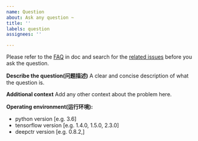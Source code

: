 ```yaml
---
name: Question
about: Ask any question ~
title: ''
labels: question
assignees: ''

---
```

Please refer to the [FAQ](https://deepctr-doc.readthedocs.io/en/latest/FAQ.html) in doc and search for the [related issues](https://github.com/shenweichen/DeepCTR/issues) before you ask the question.

**Describe the question(问题描述)**
A clear and concise description of what the question is.

**Additional context**
Add any other context about the problem here.

**Operating environment(运行环境):**
 - python version [e.g. 3.6]
 - tensorflow version [e.g. 1.4.0, 1.5.0, 2.3.0]
 - deepctr version [e.g. 0.8.2,]
